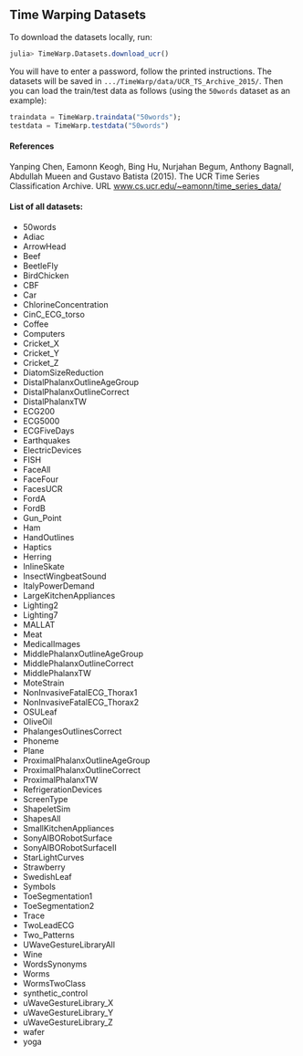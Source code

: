 ## Time Warping Datasets

To download the datasets locally, run:

```julia
julia> TimeWarp.Datasets.download_ucr()
```

You will have to enter a password, follow the printed instructions. The datasets will be saved in `.../TimeWarp/data/UCR_TS_Archive_2015/`. Then you can load the train/test data as follows (using the `50words` dataset as an example):

```julia
traindata = TimeWarp.traindata("50words");
testdata = TimeWarp.testdata("50words")
```

#### References

Yanping Chen, Eamonn Keogh, Bing Hu, Nurjahan Begum, Anthony Bagnall, Abdullah Mueen and Gustavo Batista (2015). The UCR Time Series Classification Archive. URL www.cs.ucr.edu/~eamonn/time_series_data/

#### List of all datasets:

* 50words
* Adiac
* ArrowHead
* Beef
* BeetleFly
* BirdChicken
* CBF
* Car
* ChlorineConcentration
* CinC_ECG_torso
* Coffee
* Computers
* Cricket_X
* Cricket_Y
* Cricket_Z
* DiatomSizeReduction
* DistalPhalanxOutlineAgeGroup
* DistalPhalanxOutlineCorrect
* DistalPhalanxTW
* ECG200
* ECG5000
* ECGFiveDays
* Earthquakes
* ElectricDevices
* FISH
* FaceAll
* FaceFour
* FacesUCR
* FordA
* FordB
* Gun_Point
* Ham
* HandOutlines
* Haptics
* Herring
* InlineSkate
* InsectWingbeatSound
* ItalyPowerDemand
* LargeKitchenAppliances
* Lighting2
* Lighting7
* MALLAT
* Meat
* MedicalImages
* MiddlePhalanxOutlineAgeGroup
* MiddlePhalanxOutlineCorrect
* MiddlePhalanxTW
* MoteStrain
* NonInvasiveFatalECG_Thorax1
* NonInvasiveFatalECG_Thorax2
* OSULeaf
* OliveOil
* PhalangesOutlinesCorrect
* Phoneme
* Plane
* ProximalPhalanxOutlineAgeGroup
* ProximalPhalanxOutlineCorrect
* ProximalPhalanxTW
* RefrigerationDevices
* ScreenType
* ShapeletSim
* ShapesAll
* SmallKitchenAppliances
* SonyAIBORobotSurface
* SonyAIBORobotSurfaceII
* StarLightCurves
* Strawberry
* SwedishLeaf
* Symbols
* ToeSegmentation1
* ToeSegmentation2
* Trace
* TwoLeadECG
* Two_Patterns
* UWaveGestureLibraryAll
* Wine
* WordsSynonyms
* Worms
* WormsTwoClass
* synthetic_control
* uWaveGestureLibrary_X
* uWaveGestureLibrary_Y
* uWaveGestureLibrary_Z
* wafer
* yoga
